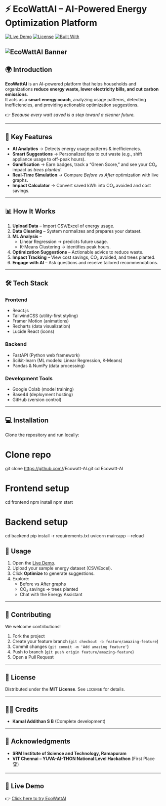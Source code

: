 # ⚡ EcoWattAI – AI-Powered Energy Optimization Platform  

[![Live Demo](https://img.shields.io/badge/Demo-Live-brightgreen?style=for-the-badge&logo=vercel)](https://nokia-opti-flow-5e11eed5.base44.app/Dashboard)
[![License](https://img.shields.io/badge/License-MIT-blue.svg?style=for-the-badge)](#license)
[![Built With](https://img.shields.io/badge/Built%20With-React%20%7C%20FastAPI%20%7C%20Python-orange?style=for-the-badge)]()

![EcoWattAI Banner](ecobanner.png)  
---

## 🌍 Introduction  

**EcoWattAI** is an AI-powered platform that helps households and organizations **reduce energy waste, lower electricity bills, and cut carbon emissions**.  
It acts as a **smart energy coach**, analyzing usage patterns, detecting inefficiencies, and providing actionable optimization suggestions.  

👉 *Because every watt saved is a step toward a cleaner future.*  

---

## 🚀 Key Features  

- **AI Analytics** → Detects energy usage patterns & inefficiencies.  
- **Smart Suggestions** → Personalized tips to cut waste (e.g., shift appliance usage to off-peak hours).  
- **Gamification** → Earn badges, track a “Green Score,” and see your CO₂ impact as *trees planted*.  
- **Real-Time Simulation** → Compare *Before vs After* optimization with live graphs.   
- **Impact Calculator** → Convert saved kWh into CO₂ avoided and cost savings.  

---

## 📊 How It Works  

1. **Upload Data** – Import CSV/Excel of energy usage.  
2. **Data Cleaning** – System normalizes and prepares your dataset.  
3. **ML Analysis** –  
   - Linear Regression → predicts future usage.  
   - K-Means Clustering → identifies peak hours.  
4. **Optimization Suggestions** – Actionable advice to reduce waste.  
5. **Impact Tracking** – View cost savings, CO₂ avoided, and trees planted.  
6. **Engage with AI** – Ask questions and receive tailored recommendations.  

---

## 🛠️ Tech Stack  

### Frontend
- React.js  
- TailwindCSS (utility-first styling)  
- Framer Motion (animations)  
- Recharts (data visualization)  
- Lucide React (icons)  

### Backend
- FastAPI (Python web framework)  
- Scikit-learn (ML models: Linear Regression, K-Means)  
- Pandas & NumPy (data processing)  

### Development Tools
- Google Colab (model training)  
- Base44 (deployment hosting)  
- GitHub (version control)  

---

## 💻 Installation  

Clone the repository and run locally:  


# Clone repo
git clone https://github.com/<your-username>/Ecowatt-AI.git
cd Ecowatt-AI

# Frontend setup
cd frontend
npm install
npm start

# Backend setup
cd backend
pip install -r requirements.txt
uvicorn main:app --reload

## 📖 Usage  

1. Open the [Live Demo](https://nokia-opti-flow-5e11eed5.base44.app/Dashboard).  
2. Upload your sample energy dataset (CSV/Excel).  
3. Click **Optimize** to generate suggestions.  
4. Explore:  
   - Before vs After graphs  
   - CO₂ savings → trees planted  
   - Chat with the Energy Assistant  

---

## 🤝 Contributing  

We welcome contributions!  

1. Fork the project  
2. Create your feature branch (`git checkout -b feature/amazing-feature`)  
3. Commit changes (`git commit -m 'Add amazing feature'`)  
4. Push to branch (`git push origin feature/amazing-feature`)  
5. Open a Pull Request  

---

## 📜 License  

Distributed under the **MIT License**. See `LICENSE` for details.  

---

## 👨‍💻 Credits 

- **Kamal Addithan S B** (Complete development)  

---

## 🌟 Acknowledgments  

- **SRM Institute of Science and Technology, Ramapuram**  
- **VIT Chennai – YUVA-AI-THON National Level Hackathon** (First Place 🏆)  

---

## 🔗 Live Demo  

👉 [Click here to try EcoWattAI](https://nokia-opti-flow-5e11eed5.base44.app/Dashboard)  


